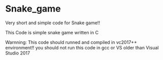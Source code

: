 # Snake_game
Very short and simple code for Snake game!!

This Code is simple snake game written in C

Warnning: This code should runned and compiled in vc2017++ environment!!
you should not run this code in gcc or VS older than Visual Studio 2017
